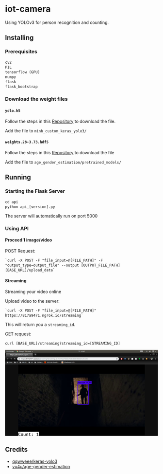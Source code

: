 # iot-camera
Using YOLOv3 for person recognition and counting.

## Installing
### Prerequisites
```
cv2
PIL
tensorflow (GPU)
numpy
flask
flask_bootstrap
```

### Download the weight files

#### `yolo.h5`
Follow the steps in this [Repository](https://github.com/qqwweee/keras-yolo3) to download the file.

Add the file to `minh_custom_keras_yolo3/`

#### `weights.28-3.73.hdf5`
Follow the steps in this [Repository](https://github.com/yu4u/age-gender-estimation) to download the file

Add the file to `age_gender_estimation/pretrained_models/`
## Running

### Starting the Flask Server
```
cd api
python api_[version].py
```
The server will automatically run on port 5000

### Using API

#### Proceed 1 image/video

POST Request:
```
`curl -X POST -F "file_input=@[FILE_PATH]" -F "output_type=output_file" --output [OUTPUT_FILE_PATH] [BASE_URL]/upload_data`
```

#### Streaming
Streaming your video online

Upload video to the server:
```
`curl -X POST -F "file_input=@[FILE_PATH]" https://817a9471.ngrok.io/streaming`
```
This will return you a `streaming_id`.

GET request:
```
curl [BASE_URL]/streaming?streaming_id=[STREAMING_ID]
```

![Example](api_example.png)

## Credits
- [qqwweee/keras-yolo3](https://github.com/qqwweee/keras-yolo3)
- [yu4u/age-gender-estimation](https://github.com/yu4u/age-gender-estimation)

